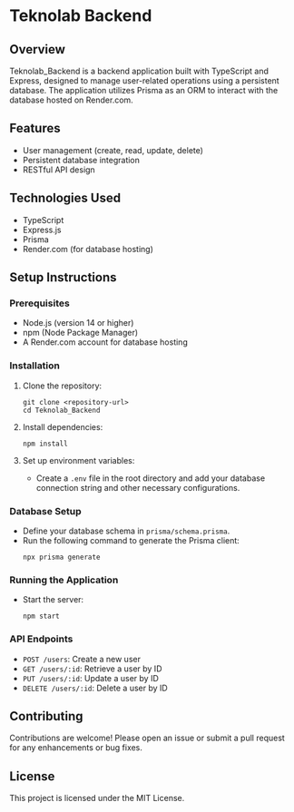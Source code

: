 # Teknolab Backend

## Overview
Teknolab_Backend is a backend application built with TypeScript and Express, designed to manage user-related operations using a persistent database. The application utilizes Prisma as an ORM to interact with the database hosted on Render.com.

## Features
- User management (create, read, update, delete)
- Persistent database integration
- RESTful API design

## Technologies Used
- TypeScript
- Express.js
- Prisma
- Render.com (for database hosting)

## Setup Instructions

### Prerequisites
- Node.js (version 14 or higher)
- npm (Node Package Manager)
- A Render.com account for database hosting

### Installation
1. Clone the repository:
   ```
   git clone <repository-url>
   cd Teknolab_Backend
   ```

2. Install dependencies:
   ```
   npm install
   ```

3. Set up environment variables:
   - Create a `.env` file in the root directory and add your database connection string and other necessary configurations.

### Database Setup
- Define your database schema in `prisma/schema.prisma`.
- Run the following command to generate the Prisma client:
  ```
  npx prisma generate
  ```

### Running the Application
- Start the server:
  ```
  npm start
  ```

### API Endpoints
- `POST /users`: Create a new user
- `GET /users/:id`: Retrieve a user by ID
- `PUT /users/:id`: Update a user by ID
- `DELETE /users/:id`: Delete a user by ID

## Contributing
Contributions are welcome! Please open an issue or submit a pull request for any enhancements or bug fixes.

## License
This project is licensed under the MIT License.